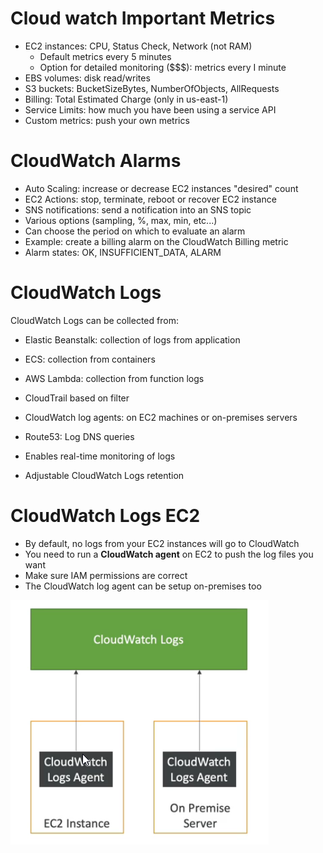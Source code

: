 # Cloud watch Important Metrics

* EC2 instances: CPU, Status Check, Network (not RAM)
  * Default metrics every 5 minutes
  * Option for detailed monitoring ($$$): metrics every I minute
* EBS volumes: disk read/writes
* S3 buckets: BucketSizeBytes, NumberOfObjects, AllRequests
* Billing: Total Estimated Charge (only in us-east-1)
* Service Limits: how much you have been using a service API
* Custom metrics: push your own metrics

# CloudWatch Alarms

* Auto Scaling: increase or decrease EC2 instances "desired" count
* EC2 Actions: stop, terminate, reboot or recover EC2 instance
* SNS notifications: send a notification into an SNS topic
* Various options (sampling, %, max, min, etc...)
* Can choose the period on which to evaluate an alarm
* Example: create a billing alarm on the CloudWatch Billing metric
* Alarm states: OK, INSUFFICIENT_DATA, ALARM

# CloudWatch Logs

CloudWatch Logs can be collected from:
* Elastic Beanstalk: collection of logs from application
* ECS: collection from containers
* AWS Lambda: collection from function logs
* CloudTrail based on filter
* CloudWatch log agents: on EC2 machines or on-premises servers
* Route53: Log DNS queries

* Enables real-time monitoring of logs
* Adjustable CloudWatch Logs retention

# CloudWatch Logs EC2

* By default, no logs from your EC2 instances will go to CloudWatch
* You need to run a **CloudWatch agent** on EC2 to push the log files you want
* Make sure IAM permissions are correct
* The CloudWatch log agent can be setup on-premises too

![01-cloudwatch-logs.png](./images/01-cloudwatch-logs.png)

